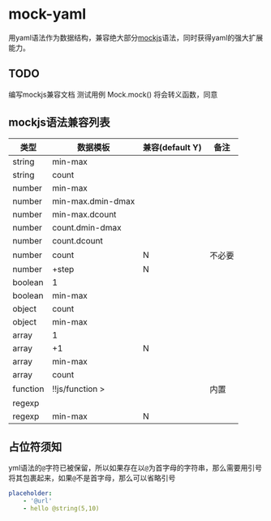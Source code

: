 # mock-yaml
用yaml语法作为数据结构，兼容绝大部分[mockjs](https://github.com/nuysoft/Mock)语法，同时获得yaml的强大扩展能力。

## TODO
编写mockjs兼容文档
测试用例
Mock.mock() 将会转义函数，同意

## mockjs语法兼容列表
|类型              | 数据模板            | 兼容(default Y)   | 备注  |
|------------------|---------------------|-------------|-------|
|string            | min-max             |            |       |
|string            | count               |            |       |
|number            | min-max             |            |       |
|number            | min-max.dmin-dmax   |            |       |
|number            | min-max.dcount      |            |       |
|number            | count.dmin-dmax     |            |       |
|number            | count.dcount        |            |       |
|number            | count               |  N          | 不必要 |
|number            | +step               |  N          |       |
|boolean           | 1                   |            |       |
|boolean           | min-max             |            |       |
|object            | count               |            |       |
|object            | min-max             |            |       |
|array             | 1                   |            |       |
|array             | +1                  |  N         |       |
|array             | min-max             |            |       |
|array             | count               |            |       |
|function          | !!js/function >     |            |  内置 |
|regexp            |                     |            |       |
|regexp            | min-max             |  N         |       |

## 占位符须知
yml语法的`@`字符已被保留，所以如果存在以`@`为首字母的字符串，那么需要用引号将其包裹起来，如果`@`不是首字母，那么可以省略引号
``` yaml
placeholder: 
    - '@url'
    - hello @string(5,10)
```

